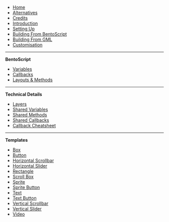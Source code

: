 - [Home](README)
- [Alternatives](Alternatives)
- [Credits](Credits)
- [Introduction](Introduction)
- [Setting Up](Setting-Up)
- [Building From BentoScript](Building-From-BentoScript)
- [Building From GML](Building-From-GML)
- [Customisation](Customisation)

---

**BentoScript**

- [Variables](BentoSpeak-Variables)
- [Callbacks](BentoSpeak-Callbacks)
- [Layouts & Methods](BentoSpeak-Layouts-And-Methods)

---

**Technical Details**

- [Layers](Layers)
- [Shared Variables](Shared-Variables)
- [Shared Methods](Shared-Methods)
- [Shared Callbacks](Shared-Callbacks)
- [Callback Cheatsheet](Callback-Cheatsheet)

---

**Templates**

- [Box](Template-Box)
- [Button](Template-Button)
- [Horizontal Scrollbar](Template-Horizontal-Scrollbar)
- [Horizontal Slider](Template-Horizontal-Slider)
- [Rectangle](Template-Rectangle)
- [Scroll Box](Template-Scroll-Box)
- [Sprite](Template-Sprite)
- [Sprite Button](Template-Sprite-Button)
- [Text](Template-Text)
- [Text Button](Template-Text-Button)
- [Vertical Scrollbar](Template-Vertical-Scrollbar)
- [Vertical Slider](Template-Vertical-Slider)
- [Video](Template-Video)